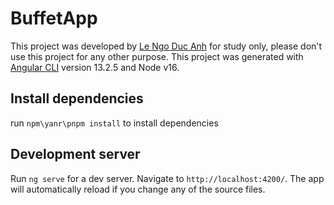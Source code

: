 # BuffetApp

This project was developed by [Le Ngo Duc Anh](https://github.com/Gernii) for study only, please don't use this project for any other purpose.
This project was generated with [Angular CLI](https://github.com/angular/angular-cli) version 13.2.5 and Node v16.

## Install dependencies

run `npm\yanr\pnpm install` to install dependencies

## Development server

Run `ng serve` for a dev server. Navigate to `http://localhost:4200/`. The app will automatically reload if you change any of the source files.
